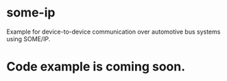 # some-ip
Example for device-to-device communication over automotive bus systems using SOME/IP.

# Code example is coming soon.
